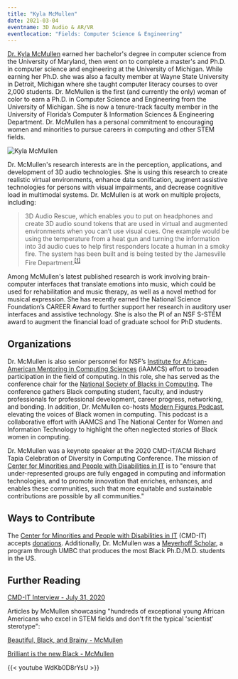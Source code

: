 ```yaml
---
title: "Kyla McMullen"
date: 2021-03-04
eventname: 3D Audio & AR/VR
eventlocation: "Fields: Computer Science & Engineering"
---
```

[Dr. Kyla McMullen](http://kylamcmullen.com/) earned her bachelor's degree in computer science from the University of Maryland, then went on to complete a master's and Ph.D. in computer science and engineering at the University of Michigan. While earning her Ph.D. she was also a faculty member at Wayne State University in Detroit, Michigan where she taught computer literacy courses to over 2,000 students. Dr. McMullen is the first (and currently the only) woman of color to earn a Ph.D. in Computer Science and Engineering from the University of Michigan. She is now a tenure-track faculty member in the University of Florida’s Computer & Information Sciences & Engineering Department. Dr. McMullen has a personal commitment to encouraging women and minorities to pursue careers in computing and other STEM fields. 

![Kyla McMullen](/images/mcmullen.jpg)

Dr. McMullen's research interests are in the perception, applications, and development of 3D audio technologies. She is using this research to create realistic virtual environments, enhance data sonification, augment assistive technologies for persons with visual impairments, and decrease cognitive load in multimodal systems. Dr. McMullen is at work on multiple projects, including:
>3D Audio Rescue, which enables you to put on headphones and create 3D audio sound tokens that are used in virtual and augmented environments when you can’t use visual cues. One example would be using the temperature from a heat gun and turning the information into 3d audio cues to help first responders locate a human in a smoky fire. The system has been built and is being tested by the Jamesville Fire Department.<sup>[\[1\]](https://cmd-it.org/news-recent/kyla-mcmullen-assistant-professor-university-of-florida/)</sup>

Among McMullen's latest published research is work involving brain-computer interfaces that translate emotions into music, which could be used for rehabilitation and music therapy, as well as a novel method for musical expression. She has recently earned the National Science Foundation’s CAREER Award to further support her research in auditory user interfaces and assistive technology. She is also the PI of an NSF S-STEM award to augment the financial load of graduate school for PhD students.

## Organizations

Dr. McMullen is also senior personnel for NSF’s [Institute for African-American Mentoring in Computing Sciences](http://iaamcs.org/) (iAAMCS) effort to broaden participation in the field of computing. In this role, she has served as the conference chair for the [National Society of Blacks in Computing](http://nsbc.org/). The conference gathers Black computing student, faculty, and industry professionals for professional development, career progress, networking, and bonding. In addition, Dr. McMullen  co-hosts [Modern Figures Podcast](http://modernfigurespodcast.com/), elevating the voices of Black women in computing. This podcast is a collaborative effort with iAAMCS and The National Center for Women and Information Technology to highlight the often neglected stories of Black women in computing.

Dr. McMullen was a keynote speaker at the 2020 CMD-IT/ACM Richard Tapia Celebration of Diversity in Computing Conference. The mission of [Center for Minorities and People with Disabilities in IT](https://cmd-it.org/) is to "ensure that under-represented groups are fully engaged in computing and information technologies, and to promote innovation that enriches, enhances, and enables these communities, such that more equitable and sustainable contributions are possible by all communities." 

## Ways to Contribute

The [Center for Minorities and People with Disabilities in IT](https://cmd-it.org/) (CMD-IT) accepts [donations](https://cmd-it.org/donate/). Additionally, Dr. McMullen was a [Meyerhoff Scholar](https://meyerhoff.umbc.edu/how-to-give/), a program through UMBC that produces the most Black Ph.D./M.D. students in the US.

## Further Reading

[CMD-IT Interview - July 31, 2020](https://cmd-it.org/news-recent/kyla-mcmullen-assistant-professor-university-of-florida/)

Articles by McMullen showcasing "hundreds of exceptional young African Americans who excel in STEM fields and don't fit the typical 'scientist' sterotype":

[Beautiful, Black, and Brainy - McMullen](https://web.archive.org/web/20170530025548/http://www.kylamcmullen.com/Articles/black-female-scientists.html)

[Brilliant is the new Black - McMullen](https://web.archive.org/web/20180331192253/http://kylamcmullen.com/Articles/brilliant-is-the-new-black.html)

{{< youtube WdKb0D8rYsU >}}
